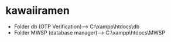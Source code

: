 # kawaiiramen
- Folder db (OTP Verification)--> C:\xampp\htdocs\db
- Folder MWSP (database manager)--> C:\xampp\htdocs\MWSP
